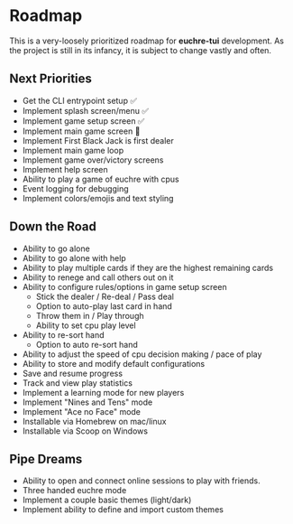 # Roadmap

This is a very-loosely prioritized roadmap for **euchre-tui** development.
As the project is still in its infancy, it is subject to change vastly and
often.

## Next Priorities

- Get the CLI entrypoint setup ✅
- Implement splash screen/menu ✅
- Implement game setup screen ✅
- Implement main game screen 🚧
- Implement First Black Jack is first dealer
- Implement main game loop
- Implement game over/victory screens
- Implement help screen
- Ability to play a game of euchre with cpus
- Event logging for debugging
- Implement colors/emojis and text styling

## Down the Road

- Ability to go alone
- Ability to go alone with help
- Ability to play multiple cards if they are the highest remaining cards
- Ability to renege and call others out on it
- Ability to configure rules/options in game setup screen
  - Stick the dealer / Re-deal / Pass deal
  - Option to auto-play last card in hand
  - Throw them in / Play through
  - Ability to set cpu play level
- Ability to re-sort hand
  - Option to auto re-sort hand
- Ability to adjust the speed of cpu decision making / pace of play
- Ability to store and modify default configurations
- Save and resume progress
- Track and view play statistics
- Implement a learning mode for new players
- Implement "Nines and Tens" mode
- Implement "Ace no Face" mode
- Installable via Homebrew on mac/linux
- Installable via Scoop on Windows

## Pipe Dreams

- Ability to open and connect online sessions to play with friends.
- Three handed euchre mode
- Implement a couple basic themes (light/dark)
- Implement ability to define and import custom themes
